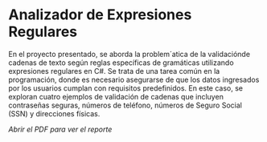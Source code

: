 # Analizador de Expresiones Regulares

En el proyecto presentado, se aborda la problem´atica de la validaciónde cadenas de texto según reglas específicas de gramáticas utilizando expresiones regulares en C#. Se trata de una tarea común en la programación,
donde es necesario asegurarse de que los datos ingresados por los usuarios cumplan con requisitos predefinidos. En este caso, se exploran cuatro ejemplos de validación de cadenas que incluyen contraseñas seguras, números de
teléfono, números de Seguro Social (SSN) y direcciones físicas.

*Abrir el PDF para ver el reporte*

